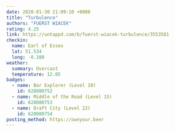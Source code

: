 ```yaml
---
date: 2020-01-30 21:09:10 +0000
title: "Turbulence"
authors: "FUERST WIACEK"
rating: 4.25
link: https://untappd.com/b/fuerst-wiacek-turbulence/3553581
checkin:
  name: Earl of Essex
  lat: 51.534
  long: -0.100
weather:
  summary: Overcast
  temperature: 12.05
badges:
  - name: Bar Explorer (Level 10)
    id: 628080752
  - name: Middle of the Road (Level 15)
    id: 628080753
  - name: Draft City (Level 22)
    id: 628080754
posting_method: https://ownyour.beer
---
```

